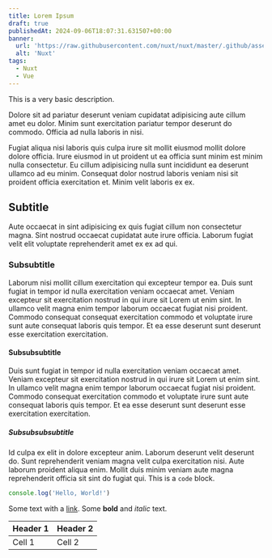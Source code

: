 ```yaml
---
title: Lorem Ipsum
draft: true
publishedAt: 2024-09-06T18:07:31.631507+00:00
banner:
  url: 'https://raw.githubusercontent.com/nuxt/nuxt/master/.github/assets/banner.svg'
  alt: 'Nuxt'
tags:
  - Nuxt
  - Vue
---
```


This is a very basic description.

Dolore sit ad pariatur deserunt veniam cupidatat adipisicing aute cillum amet eu
dolor. Minim sunt exercitation pariatur tempor deserunt do commodo. Officia ad
nulla laboris in nisi.

Fugiat aliqua nisi laboris quis culpa irure sit mollit eiusmod mollit dolore
dolore officia. Irure eiusmod in ut proident ut ea officia sunt minim est minim
nulla consectetur. Eu cillum adipisicing nulla sunt incididunt ea deserunt
ullamco ad eu minim. Consequat dolor nostrud laboris veniam nisi sit proident
officia exercitation et. Minim velit laboris ex ex.

## Subtitle

Aute occaecat in sint adipisicing ex quis fugiat cillum non consectetur magna.
Sint nostrud occaecat cupidatat aute irure officia. Laborum fugiat velit elit
voluptate reprehenderit amet ex ex ad qui.

### Subsubtitle

Laborum nisi mollit cillum exercitation qui excepteur tempor ea. Duis sunt
fugiat in tempor id nulla exercitation veniam occaecat amet. Veniam excepteur
sit exercitation nostrud in qui irure sit Lorem ut enim sint. In ullamco velit
magna enim tempor laborum occaecat fugiat nisi proident. Commodo consequat
consequat exercitation commodo et voluptate irure sunt aute consequat laboris
quis tempor. Et ea esse deserunt sunt deserunt esse exercitation exercitation.

#### Subsubsubtitle

Duis sunt fugiat in tempor id nulla exercitation veniam occaecat amet. Veniam
excepteur sit exercitation nostrud in qui irure sit Lorem ut enim sint. In
ullamco velit magna enim tempor laborum occaecat fugiat nisi proident. Commodo
consequat exercitation commodo et voluptate irure sunt aute consequat laboris
quis tempor. Et ea esse deserunt sunt deserunt esse exercitation exercitation.

##### Subsubsubsubtitle

Id culpa ex elit in dolore excepteur anim. Laborum deserunt velit deserunt do.
Sunt reprehenderit veniam magna velit culpa exercitation nisi. Aute laborum
proident aliqua enim. Mollit duis minim veniam aute magna reprehenderit officia
sit sint do fugiat qui. This is a `code` block.

```ts
console.log('Hello, World!')
```

Some text with a [link](https://nuxt.com). Some **bold** and *italic* text.

| Header 1 | Header 2 |
|----------|----------|
| Cell 1   | Cell 2   |
